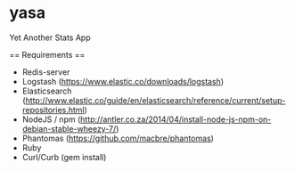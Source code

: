 # yasa
Yet Another Stats App

== Requirements ==

 * Redis-server
 * Logstash (https://www.elastic.co/downloads/logstash)
 * Elasticsearch (http://www.elastic.co/guide/en/elasticsearch/reference/current/setup-repositories.html)
 * NodeJS / npm (http://antler.co.za/2014/04/install-node-js-npm-on-debian-stable-wheezy-7/) 
 * Phantomas (https://github.com/macbre/phantomas)
 * Ruby
 * Curl/Curb (gem install)
